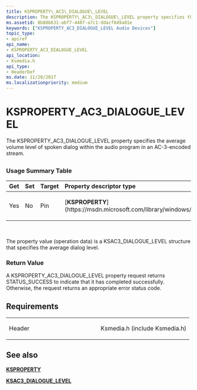 ```yaml
---
title: KSPROPERTY\_AC3\_DIALOGUE\_LEVEL
description: The KSPROPERTY\_AC3\_DIALOGUE\_LEVEL property specifies the average volume level of spoken dialog within the audio program in an AC-3-encoded stream.
ms.assetid: 8b88b631-abf7-4407-a7c1-ddacf849a81e
keywords: ["KSPROPERTY_AC3_DIALOGUE_LEVEL Audio Devices"]
topic_type:
- apiref
api_name:
- KSPROPERTY_AC3_DIALOGUE_LEVEL
api_location:
- Ksmedia.h
api_type:
- HeaderDef
ms.date: 11/28/2017
ms.localizationpriority: medium
---
```


# KSPROPERTY\_AC3\_DIALOGUE\_LEVEL


The KSPROPERTY\_AC3\_DIALOGUE\_LEVEL property specifies the average volume level of spoken dialog within the audio program in an AC-3-encoded stream.

## <span id="ddk_ksproperty_ac3_dialogue_level_ks"></span><span id="DDK_KSPROPERTY_AC3_DIALOGUE_LEVEL_KS"></span>


### <span id="Usage_Summary_Table"></span><span id="usage_summary_table"></span><span id="USAGE_SUMMARY_TABLE"></span>Usage Summary Table

<table>
<colgroup>
<col width="20%" />
<col width="20%" />
<col width="20%" />
<col width="20%" />
<col width="20%" />
</colgroup>
<thead>
<tr class="header">
<th align="left">Get</th>
<th align="left">Set</th>
<th align="left">Target</th>
<th align="left">Property descriptor type</th>
<th align="left">Property value type</th>
</tr>
</thead>
<tbody>
<tr class="odd">
<td align="left"><p>Yes</p></td>
<td align="left"><p>No</p></td>
<td align="left"><p>Pin</p></td>
<td align="left"><p>[<strong>KSPROPERTY</strong>](https://msdn.microsoft.com/library/windows/hardware/ff564262)</p></td>
<td align="left"><p>[<strong>KSAC3_DIALOGUE_LEVEL</strong>](https://msdn.microsoft.com/library/windows/hardware/ff537078)</p></td>
</tr>
</tbody>
</table>

 

The property value (operation data) is a KSAC3\_DIALOGUE\_LEVEL structure that specifies the average dialog level.

### <span id="Return_Value"></span><span id="return_value"></span><span id="RETURN_VALUE"></span>Return Value

A KSPROPERTY\_AC3\_DIALOGUE\_LEVEL property request returns STATUS\_SUCCESS to indicate that it has completed successfully. Otherwise, the request returns an appropriate error status code.

Requirements
------------

<table>
<colgroup>
<col width="50%" />
<col width="50%" />
</colgroup>
<tbody>
<tr class="odd">
<td align="left"><p>Header</p></td>
<td align="left">Ksmedia.h (include Ksmedia.h)</td>
</tr>
</tbody>
</table>

## <span id="see_also"></span>See also


[**KSPROPERTY**](https://msdn.microsoft.com/library/windows/hardware/ff564262)

[**KSAC3\_DIALOGUE\_LEVEL**](https://msdn.microsoft.com/library/windows/hardware/ff537078)

 

 






